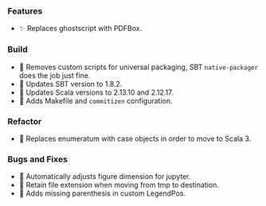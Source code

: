 ### Features

- ✨ Replaces ghostscript with PDFBox.

### Build

- 🔧 Removes custom scripts for universal packaging, SBT `native-packager` does the job just fine.
- 🔧 Updates SBT version to 1.8.2.
- 🔧 Updates Scala versions to 2.13.10 and 2.12.17.
- 🔧 Adds Makefile and `commitizen` configuration.

### Refactor

- 🎨 Replaces enumeratum with case objects in order to move to Scala 3.

### Bugs and Fixes

- 🐛 Automatically adjusts figure dimension for jupyter.
- 🐛 Retain file extension when moving from tmp to destination.
- 🐛 Adds missing parenthesis in custom LegendPos.
